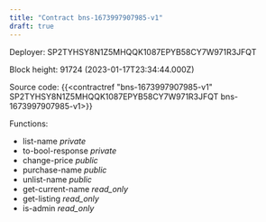 ```yaml
---
title: "Contract bns-1673997907985-v1"
draft: true
---
```

Deployer: SP2TYHSY8N1Z5MHQQK1087EPYB58CY7W971R3JFQT


 



Block height: 91724 (2023-01-17T23:34:44.000Z)

Source code: {{<contractref "bns-1673997907985-v1" SP2TYHSY8N1Z5MHQQK1087EPYB58CY7W971R3JFQT bns-1673997907985-v1>}}

Functions:

* list-name _private_
* to-bool-response _private_
* change-price _public_
* purchase-name _public_
* unlist-name _public_
* get-current-name _read_only_
* get-listing _read_only_
* is-admin _read_only_
